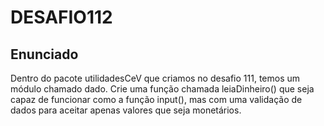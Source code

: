 # DESAFIO112

## Enunciado

Dentro do pacote utilidadesCeV que criamos no desafio 111, temos um módulo chamado dado. Crie uma função chamada leiaDinheiro() que seja capaz de funcionar como a função input(), mas com uma validação de dados para aceitar apenas valores que seja monetários.